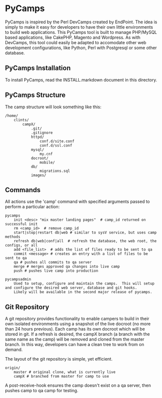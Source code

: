# PyCamps #

PyCamps is inspired by the Perl DevCamps created by EndPoint. The idea is simply to make it easy for developers to have their own little environments to build web applications. This PyCamps tool is built to manage PHP/MySQL based applications, like CakePHP, Magento and Wordpress.   As with DevCamps, this tool could easily be adapted to accomodate other web development configurations, like Python, Perl with Postgresql or some other database.

## PyCamps Installation ##

To install PyCamps, read the INSTALL.markdown document in this directory.

## PyCamps Structure ##

The camp structure will look something like this:

    /home/
        clints/
            campX/
                .git/
                .gitignore
                httpd/
                    conf.d/site.conf
                    conf.d/ssl.conf
                mysql/
                    my.cnf
                docroot/
                    mobile/
                db/
                    migrations.sql
                images/

## Commands ##

All actions use the 'camp' command with specified arguments passed to perform a particular action:

    pycamps
        init <desc> "mix master landing pages"  # camp_id returned on successful init
        rm <camp_id>  # remove camp_id
		start|stop|restart db|web # similar to sysV service, but uses camp methods
		refresh db|web|conf|all  # refresh the database, the web root, the configs, or all
        add <file_list>  # adds the list of files ready to be sent to qa
        commit <message> # creates an entry with a list of files to be sent to qa
        qa # pushes all commits to qa server
		merge # merges approved qa changes into live camp
		push # pushes live camp into production

	pycampsadmin
		Used to setup, configure and maintain the camps.  This will setup and configure the desired web server, database and git hooks.  
		Likely will be available in the second major release of pycamps.

## Git Repository ##

A git repository provides functionality to enable campers to build in their own isolated environments using a snapshot of the live docroot (no more than 24 hours previous).  Each camp has its own docroot which will be stored in git. If a refresh is desired, the campX branch (a branch with the same name as the camp) will be removed and cloned from the master branch. In this way, developers can have a clean tree to work from on demand.

The layout of the git repository is simple, yet efficient.

    origin/
        master # original clone, what is currently live
        campX # branched from master for camp to use

A post-receive-hook ensures the camp doesn't exist on a qa server, then pushes camp to qa camp for testing.
